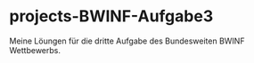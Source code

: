 # projects-BWINF-Aufgabe3

Meine Löungen für die dritte Aufgabe des Bundesweiten BWINF Wettbewerbs.
